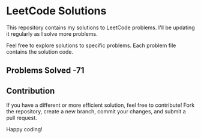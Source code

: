 # LeetCode Solutions

This repository contains my solutions to LeetCode problems. I'll be updating it regularly as I solve more problems.

Feel free to explore solutions to specific problems. Each problem file contains the solution code.

## Problems Solved -71

## Contribution

If you have a different or more efficient solution, feel free to contribute! Fork the repository, create a new branch, commit your changes, and submit a pull request.

Happy coding!